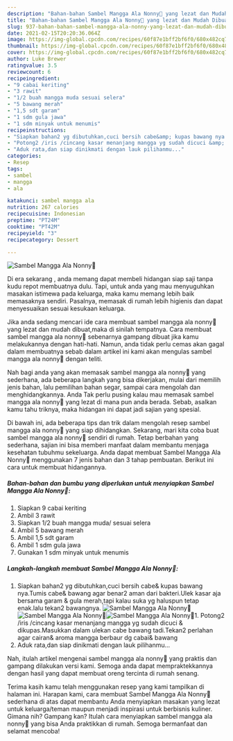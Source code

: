 ```yaml
---
description: "Bahan-bahan Sambel Mangga Ala Nonny🥭 yang lezat dan Mudah Dibuat"
title: "Bahan-bahan Sambel Mangga Ala Nonny🥭 yang lezat dan Mudah Dibuat"
slug: 937-bahan-bahan-sambel-mangga-ala-nonny-yang-lezat-dan-mudah-dibuat
date: 2021-02-15T20:20:36.064Z
image: https://img-global.cpcdn.com/recipes/60f87e1bff2bf6f0/680x482cq70/sambel-mangga-ala-nonny🥭-foto-resep-utama.jpg
thumbnail: https://img-global.cpcdn.com/recipes/60f87e1bff2bf6f0/680x482cq70/sambel-mangga-ala-nonny🥭-foto-resep-utama.jpg
cover: https://img-global.cpcdn.com/recipes/60f87e1bff2bf6f0/680x482cq70/sambel-mangga-ala-nonny🥭-foto-resep-utama.jpg
author: Luke Brewer
ratingvalue: 3.5
reviewcount: 6
recipeingredient:
- "9 cabai keriting"
- "3 rawit"
- "1/2 buah mangga muda sesuai selera"
- "5 bawang merah"
- "1,5 sdt garam"
- "1 sdm gula jawa"
- "1 sdm minyak untuk menumis"
recipeinstructions:
- "Siapkan bahan2 yg dibutuhkan,cuci bersih cabe&amp; kupas bawang nya.Tumis cabe&amp; bawang agar benar2 aman dari bakteri.Ulek kasar aja bersama garam &amp; gula merah,tapi kalau suka yg haluspun tetap enak.lalu tekan2 bawangnya."
- "Potong2 /iris /cincang kasar menanjang mangga yg sudah dicuci &amp; dikupas.Masukkan dalam ulekan cabe bawang tadi.Tekan2 perlahan agar cairan&amp; aroma mangga berbaur dg cabai&amp; bawang"
- "Aduk rata,dan siap dinikmati dengan lauk pilihanmu..."
categories:
- Resep
tags:
- sambel
- mangga
- ala

katakunci: sambel mangga ala 
nutrition: 267 calories
recipecuisine: Indonesian
preptime: "PT24M"
cooktime: "PT42M"
recipeyield: "3"
recipecategory: Dessert

---
```



![Sambel Mangga Ala Nonny🥭](https://img-global.cpcdn.com/recipes/60f87e1bff2bf6f0/680x482cq70/sambel-mangga-ala-nonny🥭-foto-resep-utama.jpg)

Di era  sekarang , anda memang dapat membeli hidangan siap saji tanpa kudu repot membuatnya dulu. Tapi, untuk anda yang mau menyuguhkan masakan istimewa pada keluarga, maka kamu memang lebih baik memasaknya sendiri. Pasalnya, memasak di rumah lebih higienis dan dapat menyesuaikan sesuai kesukaan keluarga.

Jika anda sedang mencari ide cara membuat sambel mangga ala nonny🥭 yang lezat dan mudah dibuat,maka di sinilah tempatnya. Cara membuat sambel mangga ala nonny🥭  sebenarnya gampang dibuat jika kamu melakukannya dengan hati-hati. Namun, anda tidak perlu cemas akan gagal dalam membuatnya 
sebab dalam artikel ini kami akan mengulas sambel mangga ala nonny🥭 dengan teliti.  



Nah bagi anda yang akan memasak sambel mangga ala nonny🥭 yang sederhana, ada beberapa langkah yang bisa dikerjakan, mulai dari memilih jenis bahan, lalu pemilihan bahan segar, sampai cara mengolah dan menghidangkannya. Anda Tak perlu pusing kalau mau memasak sambel mangga ala nonny🥭 yang lezat di mana pun anda berada. Sebab, asalkan kamu  tahu triknya, maka hidangan ini dapat jadi sajian yang spesial.

Di bawah ini, ada beberapa tips dan trik dalam mengolah resep sambel mangga ala nonny🥭 yang siap dihidangkan. Sekarang, mari kita coba buat sambel mangga ala nonny🥭 sendiri di rumah. Tetap berbahan yang sederhana, sajian ini bisa memberi manfaat dalam membantu menjaga kesehatan tubuhmu sekeluarga. Anda dapat membuat Sambel Mangga Ala Nonny🥭 menggunakan 7 jenis bahan dan 3 tahap pembuatan. Berikut ini cara untuk membuat hidangannya.

<!--inarticleads1-->

##### Bahan-bahan dan bumbu yang diperlukan untuk menyiapkan Sambel Mangga Ala Nonny🥭:

1. Siapkan 9 cabai keriting
1. Ambil 3 rawit
1. Siapkan 1/2 buah mangga muda/ sesuai selera
1. Ambil 5 bawang merah
1. Ambil 1,5 sdt garam
1. Ambil 1 sdm gula jawa
1. Gunakan 1 sdm minyak untuk menumis




<!--inarticleads2-->

##### Langkah-langkah membuat Sambel Mangga Ala Nonny🥭:

1. Siapkan bahan2 yg dibutuhkan,cuci bersih cabe&amp; kupas bawang nya.Tumis cabe&amp; bawang agar benar2 aman dari bakteri.Ulek kasar aja bersama garam &amp; gula merah,tapi kalau suka yg haluspun tetap enak.lalu tekan2 bawangnya.
<img src="https://img-global.cpcdn.com/steps/95b8ec73b1383d09/160x128cq70/sambel-mangga-ala-nonny🥭-langkah-memasak-1-foto.jpg" alt="Sambel Mangga Ala Nonny🥭"><img src="https://img-global.cpcdn.com/steps/c21cc811687fcc98/160x128cq70/sambel-mangga-ala-nonny🥭-langkah-memasak-1-foto.jpg" alt="Sambel Mangga Ala Nonny🥭"><img src="https://img-global.cpcdn.com/steps/a0f65e1de33c4e57/160x128cq70/sambel-mangga-ala-nonny🥭-langkah-memasak-1-foto.jpg" alt="Sambel Mangga Ala Nonny🥭">1. Potong2 /iris /cincang kasar menanjang mangga yg sudah dicuci &amp; dikupas.Masukkan dalam ulekan cabe bawang tadi.Tekan2 perlahan agar cairan&amp; aroma mangga berbaur dg cabai&amp; bawang
1. Aduk rata,dan siap dinikmati dengan lauk pilihanmu...




Nah, itulah artikel mengenai  sambel mangga ala nonny🥭  yang praktis dan gampang dilakukan versi kami. Semoga anda dapat mempraktekkannya dengan hasil yang dapat membuat oreng tercinta di rumah senang. 

Terima kasih kamu telah menggunakan resep yang kami tampilkan di halaman ini. Harapan kami, cara membuat  Sambel Mangga Ala Nonny🥭 sederhana di atas dapat membantu Anda menyiapkan masakan yang lezat untuk keluarga/teman maupun menjadi inspirasi untuk berbisnis kuliner. Gimana nih? Gampang kan? Itulah cara menyiapkan sambel mangga ala nonny🥭 yang bisa Anda praktikkan di rumah. Semoga bermanfaat dan selamat mencoba!

